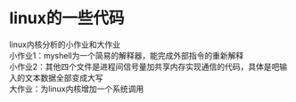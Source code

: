 # linux的一些代码  
linux内核分析的小作业和大作业  
小作业1：myshell为一个简易的解释器，能完成外部指令的重新解释  
小作业2：其他四个文件是进程间信号量加共享内存实现通信的代码，具体是吧输入的文本数据全部变成大写  
大作业：为linux内核增加一个系统调用  
